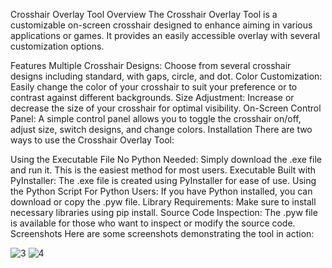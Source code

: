 Crosshair Overlay Tool
Overview
The Crosshair Overlay Tool is a customizable on-screen crosshair designed to enhance aiming in various applications or games. It provides an easily accessible overlay with several customization options.

Features
Multiple Crosshair Designs: Choose from several crosshair designs including standard, with gaps, circle, and dot.
Color Customization: Easily change the color of your crosshair to suit your preference or to contrast against different backgrounds.
Size Adjustment: Increase or decrease the size of your crosshair for optimal visibility.
On-Screen Control Panel: A simple control panel allows you to toggle the crosshair on/off, adjust size, switch designs, and change colors.
Installation
There are two ways to use the Crosshair Overlay Tool:

Using the Executable File
No Python Needed: Simply download the .exe file and run it. This is the easiest method for most users.
Executable Built with PyInstaller: The .exe file is created using PyInstaller for ease of use.
Using the Python Script
For Python Users: If you have Python installed, you can download or copy the .pyw file.
Library Requirements: Make sure to install necessary libraries using pip install.
Source Code Inspection: The .pyw file is available for those who want to inspect or modify the source code.
Screenshots
Here are some screenshots demonstrating the tool in action:

![3](https://github.com/MrLately/crosshair/assets/94589563/2fc73b25-e00b-472c-a7a9-6d19c869caf1)
![4](https://github.com/MrLately/crosshair/assets/94589563/11b87ddd-679f-4ebc-8136-9467e6a2110d)
